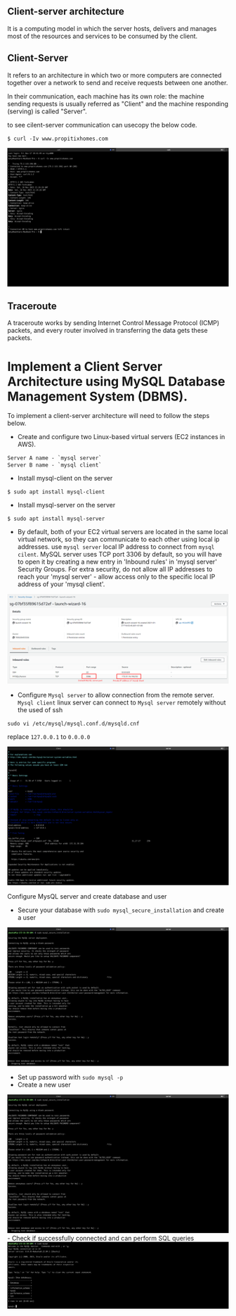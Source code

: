 ## Client-server architecture 
It is a computing model in which the server hosts, delivers and manages most of the resources and services to be consumed by the client.

## Client-Server 
It refers to an architecture in which two or more computers are connected together over a network to send and receive requests between one another.

<p>In their communication, each machine has its own role: the machine sending requests is usually referred as "Client" and the machine responding (serving) is called "Server".</p>

to see cilent-server communication can usecopy the below code.

```
$ curl -Iv www.propitixhomes.com
```

<img alt="" src="images/img01.png">

## Traceroute
A traceroute works by sending Internet Control Message Protocol (ICMP) packets, and every router involved in transferring the data gets these packets. 

# Implement a Client Server Architecture using MySQL Database Management System (DBMS).

To implement a client-server architecture will need to follow the steps below.

- Create and configure two Linux-based virtual servers (EC2 instances in AWS).
```
Server A name - `mysql server`
Server B name - `mysql client`
```
- Install mysql-client on the server
```
$ sudo apt install mysql-client
```
- Install mysql-server on the server

```
$ sudo apt install mysql-server
```

- By default, both of your EC2 virtual servers are located in the same local virtual network, so they can communicate to each other using local ip addresses. use  `mysql server`  local IP address to connect from  `mysql cilent`. MySQL server uses TCP port 3306 by default, so you will have to open it by creating a new entry in 'Inbound rules' in 'mysql server' Security Groups. For extra security, do not allow all IP addresses to reach your 'mysql server' - allow access only to the specific local IP address of your 'mysql client'.


<img alt="" src="images/mysql_sg.png">

- Configure `Mysql server` to allow connection from the remote server. `Mysql client` linux server can connect to `Mysql server` remotely without the used of ssh
```
sudo vi /etc/mysql/mysql.conf.d/mysqld.cnf 
```

replace  `127.0.0.1` to `0.0.0.0`

<img alt="" src="images/img02.png">

Configure MysQL server and create database and user

- Secure your database with `sudo mysql_secure_installation` and create a user
<img alt="" src="images/img03.png">

- Set up password with `sudo mysql -p`  
- Create a new user
<img alt="" src="images/img03.png">
- Check if successfully connected and can perform SQL queries <img alt="" src="images/img05.png">

